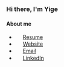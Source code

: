 ### Hi there, I'm Yige

#### About me
- <img src="https://user-images.githubusercontent.com/32649608/212449864-0da0620d-8077-46dc-b4b1-d4d41d706f49.svg" style="height: 1rem" align="center"> [Resume](https://github.com/yyggzz/yyggzz/blob/main/resume_Yige%20Zhang.pdf)
- <img src="https://user-images.githubusercontent.com/32649608/212449331-1b7e5c55-5a16-4671-b8a4-6b53d060d812.svg" style="height: 1rem" align="center"> [Website](http://yigezhang.net)
- <img src="https://user-images.githubusercontent.com/32649608/212449944-0de8f635-1e79-46b4-9195-199e4e33cb63.svg" style="height: 1rem" align="center"> [Email](mailto:tjzhangyige@gmail.com)
- <img src="https://user-images.githubusercontent.com/32649608/212449965-a85ab6a0-d5dd-4372-91f7-783c46a2db92.svg" style="height: 1rem" align="center"> [LinkedIn](https://www.linkedin.com/in/zhangyige/)
<!-- - <img src="https://cdn.jsdelivr.net/npm/simple-icons@4.0.0/icons/leetcode.svg" style="height: 1rem" align="center"> [LeetCode](https://leetcode.com/YYYami/) -->


<!--
**yyggzz/yyggzz** is a ✨ _special_ ✨ repository because its `README.md` (this file) appears on your GitHub profile.

Here are some ideas to get you started:

- 🔭 I’m currently working on ...
- 🌱 I’m currently learning ...
- 👯 I’m looking to collaborate on ...
- 🤔 I’m looking for help with ...
- 💬 Ask me about ...
- 📫 How to reach me: ...
- 😄 Pronouns: ...
- ⚡ Fun fact: ...
-->
